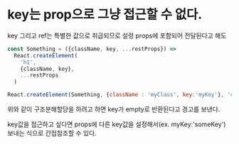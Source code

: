 # key는 prop으로 그냥 접근할 수 없다.

key 그리고 ref는 특별한 값으로 취급되므로 설령 props에 포함되어 전달된다고 해도

```javascript
const Something = ({className, key, ...restProps}) =>
  React.createElement(
    'h1',
    {className, key},
    ...restProps
  )

React.createElement(Something, {className : 'myClass', key:'myKey'}, 'child1', 'child2')
```

위와 같이 구조분해할당을 하려고 하면 key가 empty로 반환된다고 경고를 보낸다.

key값을 접근하고 싶다면 props에 다른 key값을 설정해서(ex. myKey:'someKey') 보내는 식으로 간접참조할 수 있다.